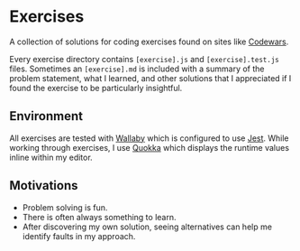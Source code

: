 # Exercises

A collection of solutions for coding exercises found on sites like [Codewars](https://codewars.com).

Every exercise directory contains `[exercise].js` and `[exercise].test.js` files. Sometimes an `[exercise].md` is included with a summary of the problem statement, what I learned, and other solutions that I appreciated if I found the exercise to be particularly insightful.

## Environment

All exercises are tested with [Wallaby](https://wallabyjs.com) which is configured to use [Jest](https://jestjs.io). While working through exercises, I use [Quokka](https://quokkajs.com) which displays the runtime values inline within my editor.

## Motivations

- Problem solving is fun.
- There is often always something to learn.
- After discovering my own solution, seeing alternatives can help me identify faults in my approach.

